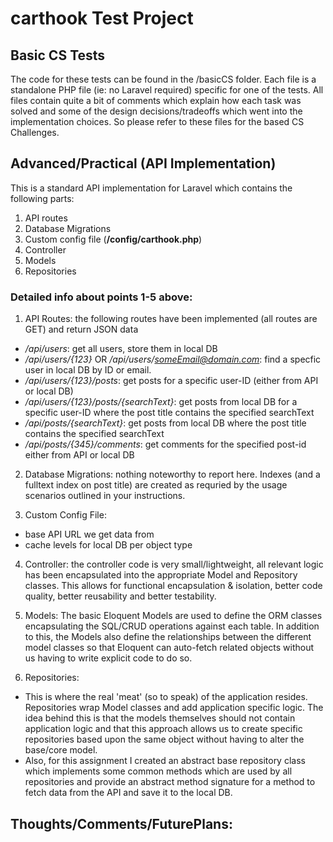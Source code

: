 # carthook Test Project

## Basic CS Tests

The code for these tests can be found in the /basicCS folder. Each file is a standalone 
PHP file (ie: no Laravel required) specific for one of the tests. All files contain quite 
a bit of comments which explain how each task was solved and some of the design 
decisions/tradeoffs which went into the implementation choices. So please refer to these 
files for the based CS Challenges.

## Advanced/Practical (API Implementation)

This is a standard API implementation for Laravel which contains the following
parts: 
  1) API routes
  2) Database Migrations
  3) Custom config file (**/config/carthook.php**)
  4) Controller
  5) Models
  6) Repositories
  

### Detailed info about points 1-5 above: 

1) API Routes: the following routes have been implemented (all routes are GET) and return JSON data
  - */api/users*: get all users, store them in local DB
  - */api/users/{123}* OR */api/users/someEmail@domain.com*: find a specfic user in local DB by ID or email.
  - */api/users/{123}/posts*: get posts for a specific user-ID (either from API or local DB)
  - */api/users/{123}/posts/{searchText}*: get posts from local DB for a specific user-ID where the post title contains the specified searchText
  - */api/posts/{searchText}*: get posts from local DB where the post title contains the specified searchText
  - */api/posts/{345}/comments*: get comments for the specified post-id either from API or local DB
  
2) Database Migrations: nothing noteworthy to report here. Indexes (and a fulltext index on post title) are created as requried by the usage scenarios outlined in your instructions.

3) Custom Config File: 
  - base API URL we get data from 
  - cache levels for local DB per object type
  
4) Controller: the controller code is very small/lightweight, all relevant logic has been encapsulated into the appropriate 
Model and Repository classes. This allows for functional encapsulation & isolation, better code quality, better 
reusability and better testability. 

5) Models: The basic Eloquent Models are used to define the ORM classes encapsulating the SQL/CRUD operations against 
each table. In addition to this, the Models also define the relationships between the different model classes so 
that Eloquent can auto-fetch related objects without us having to write explicit code to do so. 

6) Repositories: 
  - This is where the real 'meat' (so to speak) of the application resides. Repositories wrap 
    Model classes and add application specific logic. The idea behind this is that the models themselves 
    should not contain application logic and that this approach allows us to create specific repositories
    based upon the same object without having to alter the base/core model. 
  - Also, for this assignment I created an abstract base repository class which implements some common 
    methods which are used by all repositories and provide an abstract method signature for a method 
    to fetch data from the API and save it to the local DB.
    
## Thoughts/Comments/FuturePlans: 

